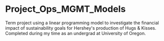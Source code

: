 # Project_Ops_MGMT_Models
Term project using a linear programming model to investigate the financial impact of sustainability goals for Hershey's production of Hugs &amp; Kisses. Completed during my time as an undergrad at University of Oregon.

